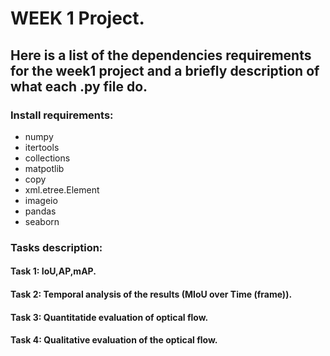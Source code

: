 # WEEK 1 Project.
## Here is a list of the dependencies requirements for the week1 project and a briefly description of what each .py file do.
### Install requirements:
* numpy
* itertools
* collections
* matpotlib
* copy
* xml.etree.Element
* imageio
* pandas
* seaborn


### Tasks description:
#### Task 1: IoU,AP,mAP.
#### Task 2: Temporal analysis of the results (MIoU over Time (frame)).
#### Task 3: Quantitatide evaluation of optical flow.
#### Task 4: Qualitative evaluation of the optical flow.
    

